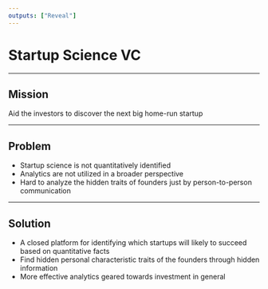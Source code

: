 ```yaml
---
outputs: ["Reveal"]
---
```


# Startup Science VC

---

## Mission

Aid the investors to discover the next big home-run startup

---

## Problem

- Startup science is not quantitatively identified
- Analytics are not utilized in a broader perspective
- Hard to analyze the hidden traits of founders just by person-to-person communication

---

## Solution

- A closed platform for identifying which startups will likely to succeed based on quantitative facts
- Find hidden personal characteristic traits of the founders through hidden information
- More effective analytics geared towards investment in general

